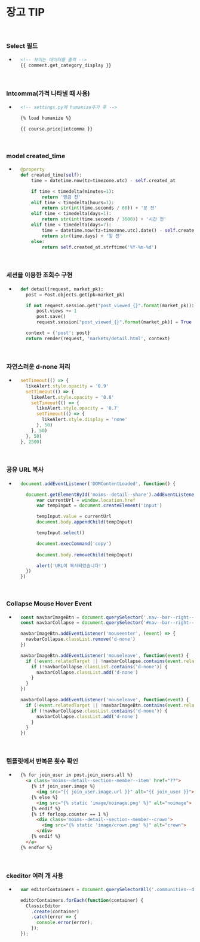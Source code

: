 # 장고 TIP

<br/>

### Select 필드
- ```html
    <!-- 보이는 데이터를 출력 -->
    {{ comment.get_category_display }}
  ```

<br/>

### Intcomma(가격 나타낼 때 사용)
- ```html
    <!-- settings.py에 humanize추가 후 -->

    {% load humanize %}

    {{ course.price|intcomma }}
  ```

<br/>

### model created_time
- ```python
    @property
    def created_time(self):
        time = datetime.now(tz=timezone.utc) - self.created_at

        if time < timedelta(minutes=1):
            return '방금 전'
        elif time < timedelta(hours=1):
            return str(int(time.seconds / 60)) + '분 전'
        elif time < timedelta(days=1):
            return str(int(time.seconds / 3600)) + '시간 전'
        elif time < timedelta(days=7):
            time = datetime.now(tz=timezone.utc).date() - self.created_at.date()
            return str(time.days) + '일 전'
        else:
            return self.created_at.strftime('%Y-%m-%d')
  ```

<br/>

### 세션을 이용한 조회수 구현
- ```python
    def detail(request, market_pk):
      post = Post.objects.get(pk=market_pk)

      if not request.session.get("post_viewed_{}".format(market_pk)):
          post.views += 1
          post.save()
          request.session["post_viewed_{}".format(market_pk)] = True

      context = {'post': post}
      return render(request, 'markets/detail.html', context)
  ```

<br/>

### 자연스러운 d-none 처리
- ```javascript
    setTimeout(() => {
      likeAlert.style.opacity = '0.9'
      setTimeout(() => {
        likeAlert.style.opacity = '0.8'
        setTimeout(() => {
          likeAlert.style.opacity = '0.7'
          setTimeout(() => {
            likeAlert.style.display = 'none'
          }, 50)
        }, 50)
      }, 50)
    }, 2500)
  ```

<br/>

### 공유 URL 복사
- ```javascript
    document.addEventListener('DOMContentLoaded', function() {

      document.getElementById('moims--detail--share').addEventListener('click', function() {
          var currentUrl = window.location.href
          var tempInput = document.createElement('input')

          tempInput.value = currentUrl
          document.body.appendChild(tempInput)

          tempInput.select()

          document.execCommand('copy')
    
          document.body.removeChild(tempInput)

          alert('URL이 복사되었습니다!')
      })
    })
  ```

<br/>

### Collapse Mouse Hover Event
- ```javascript
    const navbarImageBtn = document.querySelector('.nav--bar--right--image')
    const navbarCollapse = document.querySelector('#nav--bar--right--collapse')

    navbarImageBtn.addEventListener('mouseenter', (event) => {
      navbarCollapse.classList.remove('d-none')
    })

    navbarImageBtn.addEventListener('mouseleave', function(event) {
      if (!event.relatedTarget || !navbarCollapse.contains(event.relatedTarget)) {
        if (!navbarCollapse.classList.contains('d-none')) {
          navbarCollapse.classList.add('d-none')
        }
      }
    })

    navbarCollapse.addEventListener('mouseleave', function(event) {
      if (!event.relatedTarget || !navbarImageBtn.contains(event.relatedTarget)) {
        if (!navbarCollapse.classList.contains('d-none')) {
          navbarCollapse.classList.add('d-none')
        }
      }
    })
  ```

<br/>

### 템플릿에서 반복문 횟수 확인
- ```html
    {% for join_user in post.join_users.all %}
      <a class='moims--detail--section--member--item' href="??">
        {% if join_user.image %}
          <img src="{{ join_user.image.url }}" alt="{{ join_user }}">
        {% else %}
          <img src="{% static 'image/noimage.png' %}" alt="noimage">
        {% endif %}
        {% if forloop.counter == 1 %}
          <div class='moims--detail--section--member--crown'>
            <img src="{% static 'image/crown.png' %}" alt="crown">
          </div>
        {% endif %}
      </a>
    {% endfor %}
  ```

<br/>

### ckeditor 여러 개 사용
- ```javascript
    var editorContainers = document.querySelectorAll('.communities--detail--section--commentitem .comment-ckeditor');

    editorContainers.forEach(function(container) {
      ClassicEditor
        .create(container)
        .catch(error => {
          console.error(error);
        });
    });
  ```